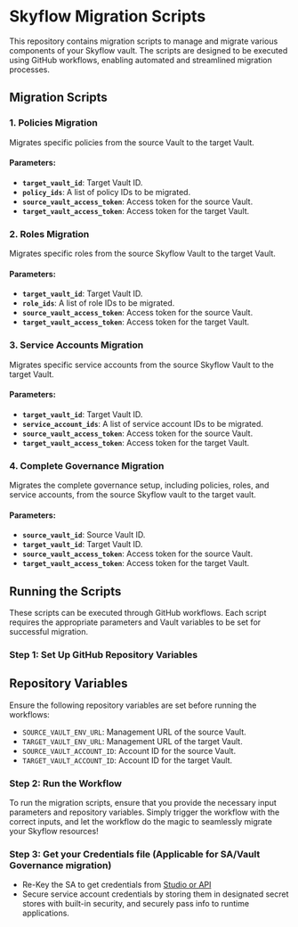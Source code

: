 # Skyflow Migration Scripts

This repository contains migration scripts to manage and migrate various components of your Skyflow vault. The scripts are designed to be executed using GitHub workflows, enabling automated and streamlined migration processes.

## Migration Scripts

### 1. Policies Migration

Migrates specific policies from the source Vault to the target Vault.

#### Parameters:
- **`target_vault_id`**: Target Vault ID.
- **`policy_ids`**: A list of policy IDs to be migrated.
- **`source_vault_access_token`**: Access token for the source Vault.
- **`target_vault_access_token`**: Access token for the target Vault.

### 2. Roles Migration

Migrates specific roles from the source Skyflow Vault to the target Vault.

#### Parameters:
- **`target_vault_id`**: Target Vault ID.
- **`role_ids`**: A list of role IDs to be migrated.
- **`source_vault_access_token`**: Access token for the source Vault.
- **`target_vault_access_token`**: Access token for the target Vault.

### 3. Service Accounts Migration

Migrates specific service accounts from the source Skyflow Vault to the target Vault.

#### Parameters:
- **`target_vault_id`**: Target Vault ID.
- **`service_account_ids`**: A list of service account IDs to be migrated.
- **`source_vault_access_token`**: Access token for the source Vault.
- **`target_vault_access_token`**: Access token for the target Vault.

### 4. Complete Governance Migration

Migrates the complete governance setup, including policies, roles, and service accounts, from the source Skyflow vault to the target vault.

#### Parameters:
- **`source_vault_id`**: Source Vault ID.
- **`target_vault_id`**: Target Vault ID.
- **`source_vault_access_token`**: Access token for the source Vault.
- **`target_vault_access_token`**: Access token for the target Vault.


## Running the Scripts

These scripts can be executed through GitHub workflows. Each script requires the appropriate parameters and Vault variables to be set for successful migration.

### Step 1: Set Up GitHub Repository Variables

## Repository Variables

Ensure the following repository variables are set before running the workflows:

- `SOURCE_VAULT_ENV_URL`: Management URL of the source Vault.
- `TARGET_VAULT_ENV_URL`: Management URL of the target Vault.
- `SOURCE_VAULT_ACCOUNT_ID`: Account ID for the source Vault.
- `TARGET_VAULT_ACCOUNT_ID`: Account ID for the target Vault.

### Step 2: Run the Workflow

To run the migration scripts, ensure that you provide the necessary input parameters and repository variables. Simply trigger the workflow with the correct inputs, and let the workflow do the magic to seamlessly migrate your Skyflow resources!

### Step 3: Get your Credentials file (Applicable for SA/Vault Governance migration)

- Re-Key the SA to get credentials from [Studio or API](https://docs.skyflow.com/rotate-service-account-keys/#prerequisites)
- Secure service account credentials by storing them in designated secret stores with built-in security, and securely pass info to runtime applications.